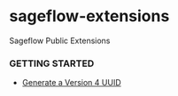 # sageflow-extensions
Sageflow Public Extensions

### GETTING STARTED

- [Generate a Version 4 UUID](https://www.uuidgenerator.net/version4)

